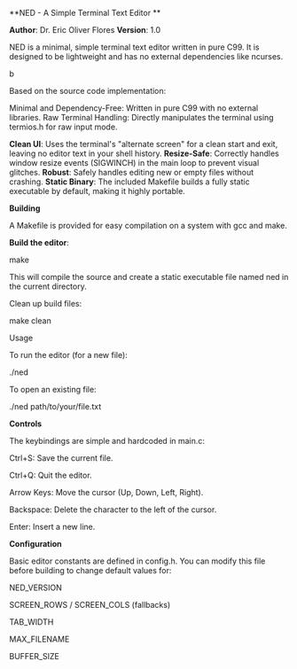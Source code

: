 **NED - A Simple Terminal Text Editor
**

**Author**: Dr. Eric Oliver Flores
**Version**: 1.0

NED is a minimal, simple terminal text editor written in pure C99. It is designed to be lightweight and has no external dependencies like ncurses.

b

Based on the source code implementation:

Minimal and Dependency-Free: Written in pure C99 with no external libraries. Raw Terminal Handling: Directly manipulates the terminal using termios.h for raw input mode. 

**Clean UI**: Uses the terminal's "alternate screen" for a clean start and exit, leaving no editor text in your shell history.
**Resize-Safe**: Correctly handles window resize events (SIGWINCH) in the main loop to prevent visual glitches.
**Robust**: Safely handles editing new or empty files without crashing.
**Static Binary**: The included Makefile builds a fully static executable by default, making it highly portable.

**Building**

A Makefile is provided for easy compilation on a system with gcc and make.

**Build the editor**:

make

This will compile the source and create a static executable file named ned in the current directory.

Clean up build files:

make clean

Usage

To run the editor (for a new file):

./ned

To open an existing file:

./ned path/to/your/file.txt

**Controls**

The keybindings are simple and hardcoded in main.c:

Ctrl+S: Save the current file.

Ctrl+Q: Quit the editor.

Arrow Keys: Move the cursor (Up, Down, Left, Right).

Backspace: Delete the character to the left of the cursor.

Enter: Insert a new line.

**Configuration**

Basic editor constants are defined in config.h. You can modify this file before building to change default values for:

NED_VERSION

SCREEN_ROWS / SCREEN_COLS (fallbacks)

TAB_WIDTH

MAX_FILENAME

BUFFER_SIZE
